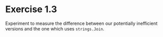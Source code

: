# Exercise 1.3

Experiment to measure the difference between our potentially inefficient versions and
the one which uses `strings.Join`.